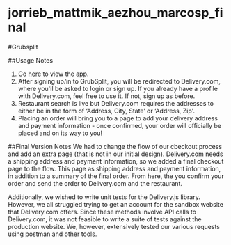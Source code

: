 jorrieb_mattmik_aezhou_marcosp_final
====================================

#Grubsplit

##Usage Notes
1. Go [here](https://grubsplit.herokuapp.com) to view the app.
2. After signing up/in to GrubSplit, you will be redirected to Delivery.com, where you'll be asked to login or sign up. If you already have a profile with Delivery.com, feel free to use it. If not, sign up as before. 
3. Restaurant search is live but Delivery.com requires the addresses to either be in the form of ‘Address, City, State’ or ‘Address, Zip'.
4. Placing an order will bring you to a page to add your delivery address and payment information - once confirmed, your order will officially be placed and on its way to you!

##Final Version Notes
We had to change the flow of our cbeckout process and add an extra page (that is not in our initial design). Delivery.com needs a shipping address and payment information, so we added a final checkout page to the flow. This page as shipping address and payment information, in addition to a summary of the final order. From here, the you confirm your order and send the order to Delivery.com and the restaurant.

Additionally, we wished to write unit tests for the Delivery.js library. However, we all struggled trying to get an account for the sandbox website that Delivery.com offers. Since these methods involve API calls to Delivery.com, it was not feasible to write a suite of tests against the production website. We, however, extensively tested our various requests using postman and other tools.